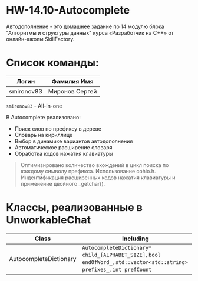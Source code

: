 # HW-14.10-Autocomplete
Автодополнение - это домашнее задание по 14 модулю блока "Алгоритмы и структуры данных" 
курса «Разработчик на C++» от oнлайн-школы SkillFactory.

#  Список команды:
|  Логин        |  Фамилия Имя 
| ------        | ------                                                   
| smironov83    | Миронов Сергей        

`smironov83` - All-in-one

В Autocomplete реализовано:
- Поиск слов по префиксу в дереве
- Словарь на кириллице
- Выбор в динамике вариантов автодополнения
- Автоматическое расширение словаря
- Обработка кодов нажатия клавиатуры

> Оптимизировано количество вхождений в цикл поиска по каждому символу префикса.
> Использование cohio.h. 
> Индентификация расширенных кодов нажатия клавиатуры и применение двойного _getchar().


#  Классы, реализованные в UnworkableChat

| Class                          | Including                                                                                                                         |
| ------                         | ------                                                                                                                            |
| AutocompleteDictionary         | `AutocompleteDictionary* child_[ALPHABET_SIZE]`, `bool endOfWord_`, `std::vector<std::string> prefixes_`, `int prefCount`         |
